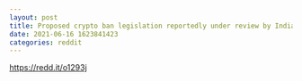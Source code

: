 ```yaml
--- 
layout: post 
title: Proposed crypto ban legislation reportedly under review by India&#x27;s government 
date: 2021-06-16 1623841423 
categories: reddit 
--- 
```

https://redd.it/o1293j